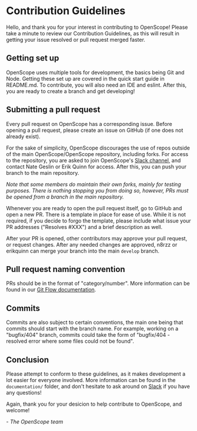 # Contribution Guidelines
Hello, and thank you for your interest in contributing to OpenScope! Please take a minute to review our Contribution Guidelines, as this will result in getting your issue resolved or pull request merged faster.
## Getting set up
OpenScope uses multiple tools for development, the basics being Git and Node. Getting these set up are covered in the quick start guide in README.md. To contribute, you will also need an IDE and eslint. After this, you are ready to create a branch and get developing!
## Submitting a pull request
Every pull request on OpenScope has a corresponding issue. Before opening a pull request, please create an issue on GitHub (if one does not already exist).

For the sake of simplicity, OpenScope discourages the use of repos outside of the main OpenScope/OpenScope repository, including forks. For access to the repository, you are asked to join OpenScope's [Slack channel](https://slack.openscope.co), and contact Nate Geslin or Erik Quinn for access. After this, you can push your branch to the main repository.

*Note that some members do maintain their own forks, mainly for testing purposes. There is nothing stopping you from doing so, however, PRs must be opened from a branch in the main repository.*

Whenever you are ready to open the pull request itself, go to GitHub and open a new PR. There is a template in place for ease of use. While it is not required, if you decide to forgo the template, please include what issue your PR addresses ("Resolves #XXX") and a brief description as well.

After your PR is opened, other contributors may approve your pull request, or request changes. After any needed changes are approved, n8rzz or erikquinn can merge your branch into the main `develop` branch.
## Pull request naming convention
PRs should be in the format of "category/number". More information can be found in our [Git Flow documentation](documentation/git-flow-process.md).
## Commits
Commits are also subject to certain conventions, the main one being that commits should start with the branch name. For example, working on a "bugfix/404" branch, commits could take the form of "bugfix/404 - resolved error where some files could not be found".
## Conclusion
Please attempt to conform to these guidelines, as it makes development a lot easier for everyone involved. More information can be found in the `documentation/` folder, and don't hesitate to ask around on [Slack](https://slack.openscope.co) if you have any questions!

Again, thank you for your desicion to help contribute to OpenScope, and welcome!

\- *The OpenScope team*
